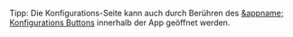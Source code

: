 Tipp: Die Konfigurations-Seite kann auch durch Berühren des [&appname; Konfigurations Buttons](/buttons#button_config) innerhalb der App geöffnet werden. 